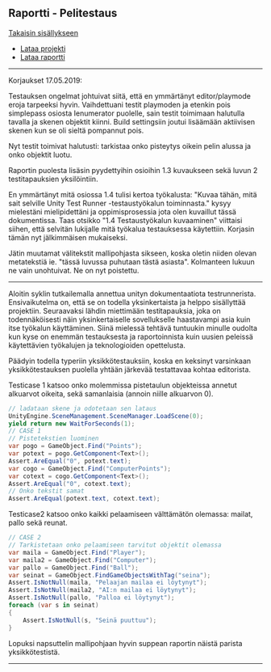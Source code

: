 ## Raportti - Pelitestaus

[Takaisin sisällykseen](https://github.com/Shinpai/Peliteknologia)

* [Lataa projekti](https://github.com/Shinpai/Peliteknologia/raw/master/Sykli%208%20Pelitestaus/PongUnity.zip)
* [Lataa raportti](https://github.com/Shinpai/Peliteknologia/raw/master/Sykli%208%20Pelitestaus/testausraportti_v2.pdf)

---

Korjaukset 17.05.2019:

Testauksen ongelmat johtuivat siitä, että en ymmärtänyt editor/playmode eroja tarpeeksi hyvin. Vaihdettuani testit playmoden ja etenkin pois simplepass osiosta Ienumerator puolelle, sain testit toimimaan halutulla tavalla ja skenen objektit kiinni. Build settingsiin joutui lisäämään aktiivisen skenen kun se oli sieltä pompannut pois.

Nyt testit toimivat halutusti: tarkistaa onko pisteytys oikein pelin alussa ja onko objektit luotu.

Raportin puolesta lisäsin pyydettyihin osioihin 1.3 kuvaukseen sekä luvun 2 testitapauksien yksilöintiin.

En ymmärtänyt mitä osiossa 1.4 tulisi kertoa työkalusta: "Kuvaa tähän, mitä sait selville Unity Test Runner -testaustyökalun toiminnasta." kysyy mielestäni mielipidettäni ja oppimisprosessia jota olen kuvaillut tässä dokumentissa. Taas otsikko "1.4 Testaustyökalun kuvaaminen" viittaisi siihen, että selvitän lukijalle mitä työkalua testauksessa käytettiin. Korjasin tämän nyt jälkimmäisen mukaiseksi.

Jätin muutamat välitekstit mallipohjasta sikseen, koska oletin niiden olevan metatekstiä ie. "tässä luvussa puhutaan tästä asiasta". Kolmanteen lukuun ne vain unohtuivat. Ne on nyt poistettu.

---

Aloitin syklin tutkailemalla annettua unityn dokumentaatiota testrunnerista. Ensivaikutelma on, että se on todella yksinkertaista ja helppo sisällyttää projektiin. Seuraavaksi lähdin miettimään testitapauksia, joka on todennäköisesti näin yksinkertaiselle sovellukselle haastavampi asia kuin itse työkalun käyttäminen. Siinä mielessä tehtävä tuntuukin minulle oudolta kun kyse on enemmän testauksesta ja raportoinnista kuin uusien peleissä käytettävien työkalujen ja teknologioiden opettelusta.

Päädyin todella typeriin yksikkötestauksiin, koska en keksinyt varsinkaan yksikkötestauksen puolella yhtään järkevää testattavaa kohtaa editorista.

Testicase 1 katsoo onko molemmissa pistetaulun <Text> objekteissa annetut alkuarvot oikeita, sekä samanlaisia (annoin niille alkuarvon 0). 
    
```csharp
// ladataan skene ja odotetaan sen lataus
UnityEngine.SceneManagement.SceneManager.LoadScene(0);
yield return new WaitForSeconds(1);    
// CASE 1
// Pistetekstien luominen
var pogo = GameObject.Find("Points");
var potext = pogo.GetComponent<Text>();
Assert.AreEqual("0", potext.text);
var cogo = GameObject.Find("ComputerPoints");
var cotext = cogo.GetComponent<Text>();
Assert.AreEqual("0", cotext.text);
// Onko tekstit samat
Assert.AreEqual(potext.text, cotext.text);
```

Testicase2 katsoo onko kaikki pelaamiseen välttämätön olemassa: mailat, pallo sekä reunat.
```csharp
// CASE 2
// Tarkistetaan onko pelaamiseen tarvitut objektit olemassa
var maila = GameObject.Find("Player");
var maila2 = GameObject.Find("Computer");
var pallo = GameObject.Find("Ball");
var seinat = GameObject.FindGameObjectsWithTag("seina");
Assert.IsNotNull(maila, "Pelaajan mailaa ei löytynyt");
Assert.IsNotNull(maila2, "AI:n mailaa ei löytynyt");
Assert.IsNotNull(pallo, "Palloa ei löytynyt");
foreach (var s in seinat)
{
    Assert.IsNotNull(s, "Seinä puuttuu");
}
```
Lopuksi napsuttelin mallipohjaan hyvin suppean raportin näistä parista yksikkötestistä.

---
